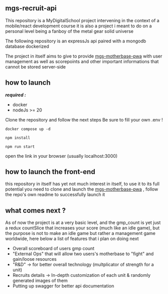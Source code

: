 ## mgs-recruit-api

This repository is a MyDigitalSchool project intervening in the context of a mobile/react development course it is also a project i meant to do on a personal level being a fanboy of the metal gear solid universe

The following repository is an expressJs api paired with a mongodb database dockerized

The project in itself aims to give to provide [mgs-motherbase-pwa](https://github.com/Guigzouz/mgs-motherbase-pwa) with user management as well as scorepoints and other important informations that cannot be stored server-side

## how to launch

**_required :_**

- docker
- nodeJs >= 20

Clone the repository and follow the next steps
Be sure to fill your own .env !

```
docker compose up -d
```

```
npm install
```

```
npm run start
```

open the link in your browser (usually localhost:3000)

## how to launch the front-end

this repository in itself has yet not much interest in itself, to use it to its full potential you need to clone and launch the [mgs-motherbase-pwa](https://github.com/Guigzouz/mgs-motherbase-pwa) , follow the repo's own readme to successfully launch it

## what comes next ?

As of now the project is at a very basic level, and the gmp_count is yet just a redux countSlice that increases your score (much like an idle game), but the purpose is not to make an idle game but rather a management game worldwide, here below a list of features that i plan on doing next

- Overall scoreboard of users gmp count
- "External Ops" that will allow two users's motherbase to "fight" and gain/loose resources
- "R&D" -> for better overall technology (multplicator of strength for a unit)
- Recruits details -> In-depth customization of each unit & randomly generated images of them
- Putting up swagger for better api documentation

